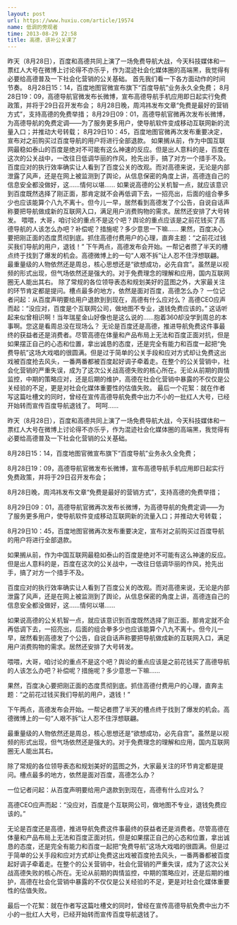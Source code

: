 ```yaml
---
layout: post
url: https://www.huxiu.com/article/19574
name: 低调的旁观者
time: 2013-08-29 22:58
title: 高德，该补公关课了
---
```

昨天（8月28日），百度和高德共同上演了一场免费导航大战，今天科技媒体和一票红人大号在微博上讨论得不亦乐乎，作为混迹社会化媒体圈的高端黑，我觉得有必要给高德普及一下社会化营销的公关基础。 首先我们看一下各方面动作的时间节奏。 8月28日15：14，百度地图官微宣布旗下“百度导航”业务永久全免费； 8月28日19：09，高德导航官微发布长微博，宣布高德导航手机应用即日起实行免费政策，并将于29日召开发布会； 8月28日晚，周鸿祎发布文章“免费是最好的营销方式”，支持高德的免费举措； 8月29日09：01，高德导航官微再次发布长微博，为高德导航的免费定调——为了服务更多用户，使导航软件变成移动互联网新的流量入口；并推动大号转载； 8月29日10：45，百度地图官微再次发布重要决定，宣布对之前购买过百度导航的用户将进行全部退款。 如果搁从前，作为中国互联网最稳如泰山的百度是绝对不可能有这么神速的反应。但是出人意料的是，百度在这次的公关战中，一改往日低调华丽的作风，抢先出手，搞了对方一个措手不及。 百度应对的执行效率确实让人看到了百度公关的改观。而对高德来说，无论是内部泄露了风声，还是在网上被监测到了舆论，从信息保密的角度上讲，高德连自己的信息安全都没做好，这……情何以堪…… 如果说高德的公关机智一点，就应该意识到百度既然选择了刚正面，那肯定就不会再低调下去，一招亮出，后面的组合拳多少也应该能算个八九不离十。但今儿一早，居然看到高德发了个公告，自说自话声称要把导航做成新的互联网入口，满足用户消费购物的需求。居然还安排了大号转发。 喂喂，大哥，咱讨论的重点不是这个吧？舆论的重点应该是之前花钱买了高德导航的人该怎么办吧？补偿呢？措施呢？多少意思一下嘛…… 果然，百度决心要把刚正面的态度贯彻到底。抓住高德付费用户的心理，直奔主题：“之前花过钱买我们导航的用户，退钱！” 下午两点，高德发布会开始。一帮记者攒了半天的槽点终于找到了爆发的机会。高德微博上的一句“人艰不拆”让人忍不住浮想联翩。 最重量级的人物依然还是周总，核心思想还是“欲想成功，必先自宫”。虽然是以视频的形式出现，但气场依然还是强大的。对于免费理念的理解和应用，国内互联网圈无人能出其右。 除了常规的各位领导表态和规划美好的蓝图之外，大家最关注的环节肯定都是提问。槽点最多的地方，依然是面对百度，高德怎么办？ 一位记者问起：从百度声明要给用户退款到到现在，高德有什么应对么？ 高德CEO应声而起：“没应对，百度是个互联网公司，做地图不专业，退钱免费应该的。” 这话听起来似曾相识啊！当年瑞星金山好像也是这么说的……抱着360却没学到周总的本事啊。您这是看周总没在现场么？ 无论是百度还是高德，推进导航免费这件事最终的获益者还是消费者。尽管高德在体量和产品布局上无法和百度正面对抗，但是如果摆正自己的心态和位置，拿出诚恳的态度，还是完全有能力和百度一起把“免费导航”这场大戏唱的很圆满。但是过于简单的公关手段和应对方式却让免费这出戏被百度抢去风头，一番两番都被百度起好调子牵着走。在整个的公关营销中，社会化营销的严重失误，成为了这次公关战高德失败的核心所在。无论从前期的舆情监控，中期的策略应对，还是后期的维护，高德在社会化营销中暴露的不仅仅是公关经验的不足，更是对社会化媒体重要性的估值失败。 最后一个花絮：就在作者写这篇吐槽文的同时，曾经在宣传高德导航免费中出力不小的一批红人大号，已经开始转而宣传百度导航退钱了。 呵呵……

昨天（8月28日），百度和高德共同上演了一场免费导航大战，今天科技媒体和一票红人大号在微博上讨论得不亦乐乎，作为混迹社会化媒体圈的高端黑，我觉得有必要给高德普及一下社会化营销的公关基础。

8月28日15：14，百度地图官微宣布旗下“百度导航”业务永久全免费；

8月28日19：09，高德导航官微发布长微博，宣布高德导航手机应用即日起实行免费政策，并将于29日召开发布会；

8月28日晚，周鸿祎发布文章“免费是最好的营销方式”，支持高德的免费举措；

8月29日09：01，高德导航官微再次发布长微博，为高德导航的免费定调——为了服务更多用户，使导航软件变成移动互联网新的流量入口；并推动大号转载；

8月29日10：45，百度地图官微再次发布重要决定，宣布对之前购买过百度导航的用户将进行全部退款。

如果搁从前，作为中国互联网最稳如泰山的百度是绝对不可能有这么神速的反应。但是出人意料的是，百度在这次的公关战中，一改往日低调华丽的作风，抢先出手，搞了对方一个措手不及。

百度应对的执行效率确实让人看到了百度公关的改观。而对高德来说，无论是内部泄露了风声，还是在网上被监测到了舆论，从信息保密的角度上讲，高德连自己的信息安全都没做好，这……情何以堪……

如果说高德的公关机智一点，就应该意识到百度既然选择了刚正面，那肯定就不会再低调下去，一招亮出，后面的组合拳多少也应该能算个八九不离十。但今儿一早，居然看到高德发了个公告，自说自话声称要把导航做成新的互联网入口，满足用户消费购物的需求。居然还安排了大号转发。

喂喂，大哥，咱讨论的重点不是这个吧？舆论的重点应该是之前花钱买了高德导航的人该怎么办吧？补偿呢？措施呢？多少意思一下嘛……

果然，百度决心要把刚正面的态度贯彻到底。抓住高德付费用户的心理，直奔主题：“之前花过钱买我们导航的用户，退钱！”

下午两点，高德发布会开始。一帮记者攒了半天的槽点终于找到了爆发的机会。高德微博上的一句“人艰不拆”让人忍不住浮想联翩。

最重量级的人物依然还是周总，核心思想还是“欲想成功，必先自宫”。虽然是以视频的形式出现，但气场依然还是强大的。对于免费理念的理解和应用，国内互联网圈无人能出其右。

除了常规的各位领导表态和规划美好的蓝图之外，大家最关注的环节肯定都是提问。槽点最多的地方，依然是面对百度，高德怎么办？

一位记者问起：从百度声明要给用户退款到到现在，高德有什么应对么？

高德CEO应声而起：“没应对，百度是个互联网公司，做地图不专业，退钱免费应该的。”

无论是百度还是高德，推进导航免费这件事最终的获益者还是消费者。尽管高德在体量和产品布局上无法和百度正面对抗，但是如果摆正自己的心态和位置，拿出诚恳的态度，还是完全有能力和百度一起把“免费导航”这场大戏唱的很圆满。但是过于简单的公关手段和应对方式却让免费这出戏被百度抢去风头，一番两番都被百度起好调子牵着走。在整个的公关营销中，社会化营销的严重失误，成为了这次公关战高德失败的核心所在。无论从前期的舆情监控，中期的策略应对，还是后期的维护，高德在社会化营销中暴露的不仅仅是公关经验的不足，更是对社会化媒体重要性的估值失败。

最后一个花絮：就在作者写这篇吐槽文的同时，曾经在宣传高德导航免费中出力不小的一批红人大号，已经开始转而宣传百度导航退钱了。

